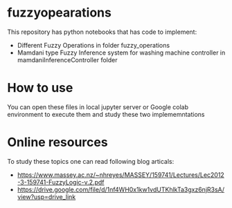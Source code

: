 # fuzzyopearations
This repository has python notebooks that has code to implement:
 - Different Fuzzy Operations     in folder fuzzy_operations 
 - Mamdani type Fuzzy Inference system for washing machine controller in mamdaniInferenceController folder

# How to use
You can open these files in local jupyter server or Google colab environment to execute them and study these two implememntations

# Online resources
To study these topics one can read following blog articals:  
 - https://www.massey.ac.nz/~nhreyes/MASSEY/159741/Lectures/Lec2012-3-159741-FuzzyLogic-v.2.pdf
 - https://drive.google.com/file/d/1nf4WH0x1kw1vdUTKhlkTa3gxz6njR3sA/view?usp=drive_link      
